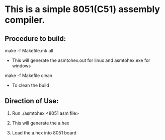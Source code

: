 # This is a simple 8051(C51) assembly compiler.

## Procedure to build:

make -f Makefile.mk all

- This will generate the asmtohex.out for linux and asmtohex.exe for windows

make -f Makefile clean

-  To clean the build

## Direction of Use:

1. Run ./asmtohex <8051 asm file>

2. This will generate the a.hex

3. Load the a.hex into 8051 board
